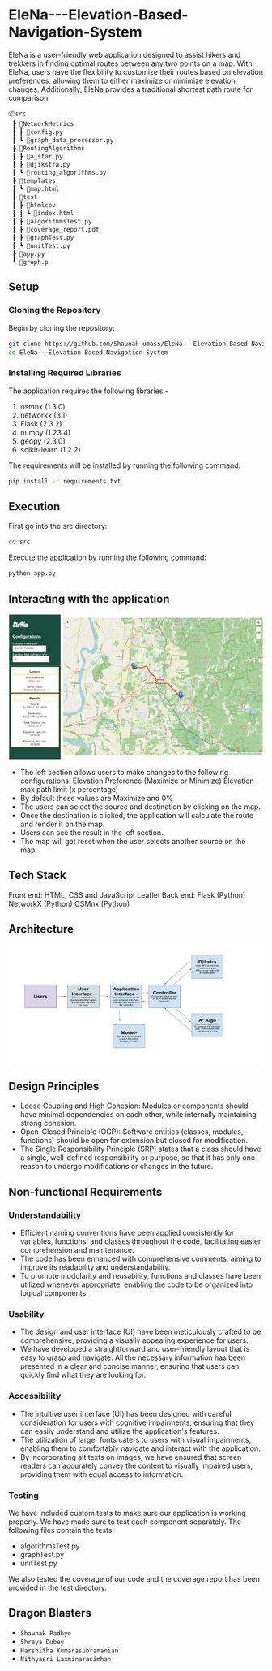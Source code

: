 # EleNa---Elevation-Based-Navigation-System

EleNa is a user-friendly web application designed to assist hikers and trekkers in finding optimal routes between any two points on a map. With EleNa, users have the flexibility to customize their routes based on elevation preferences, allowing them to either maximize or minimize elevation changes. Additionally, EleNa provides a traditional shortest path route for comparison.

```
📦src
 ┣ 📂NetworkMetrics
 ┃ ┣ 📜config.py
 ┃ ┗ 📜graph_data_processor.py
 ┣ 📂RoutingAlgorithms
 ┃ ┣ 📜a_star.py
 ┃ ┣ 📜djikstra.py
 ┃ ┗ 📜routing_algorithms.py
 ┣ 📂templates
 ┃ ┗ 📜map.html
 ┣ 📂test
 ┃ ┣ 📂htmlcov
 ┃ ┃ ┗ 📜index.html
 ┃ ┣ 📜algorithmsTest.py
 ┃ ┣ 📜coverage_report.pdf
 ┃ ┣ 📜graphTest.py
 ┃ ┗ 📜unitTest.py
 ┣ 📜app.py
 ┗ 📜graph.p
 ```
 
## Setup

### Cloning the Repository

Begin by cloning the repository:
```bash
git clone https://github.com/Shaunak-umass/EleNa---Elevation-Based-Navigation-System.git
cd EleNa---Elevation-Based-Navigation-System
```


### Installing Required Libraries

The application requires the following libraries -
1. osmnx (1.3.0)
2. networkx (3.1)
3. Flask (2.3.2)
4. numpy (1.23.4)
5. geopy (2.3.0)
6. scikit-learn (1.2.2)

The requirements will be installed by running the following command:
```bash
pip install -r requirements.txt
```

## Execution

First go into the src directory:
```bash
cd src
```

Execute the application by running the following command:
```bash
python app.py
```

## Interacting with the application

![EleNa Interface](home_page.png)

- The left section allows users to make changes to the following configurations:
       Elevation Preference (Maximize or Minimize)
       Elevation max path limit (x percentage)
- By default these values are Maximize and 0%
- The users can select the source and destination by clicking on the map.
- Once the destination is clicked, the application will calculate the route and render it on the map.
- Users can see the result in the left section.
- The map will get reset when the user selects another source on the map.

## Tech Stack

Front end:
   HTML, CSS and JavaScript
   Leaflet
Back end:
   Flask (Python)
   NetworkX (Python)
   OSMnx (Python)

## Architecture

![Architecture Diagram](architecture.png)

## Design Principles

- Loose Coupling and High Cohesion: Modules or components should have minimal dependencies on each other, while internally maintaining strong cohesion.
- Open-Closed Principle (OCP): Software entities (classes, modules, functions) should be open for extension but closed for modification.
- The Single Responsibility Principle (SRP) states that a class should have a single, well-defined responsibility or purpose, so that it has only one reason to undergo modifications or changes in the future.

## Non-functional Requirements

### Understandability
- Efficient naming conventions have been applied consistently for variables, functions, and classes throughout the code, facilitating easier comprehension and maintenance.
- The code has been enhanced with comprehensive comments, aiming to improve its readability and understandability.
- To promote modularity and reusability, functions and classes have been utilized whenever appropriate, enabling the code to be organized into logical components.

### Usability
- The design and user interface (UI) have been meticulously crafted to be comprehensive, providing a visually appealing experience for users.
- We have developed a straightforward and user-friendly layout that is easy to grasp and navigate. All the necessary information has been presented in a clear and concise manner, ensuring that users can quickly find what they are looking for.

### Accessibility
- The intuitive user interface (UI) has been designed with careful consideration for users with cognitive impairments, ensuring that they can easily understand and utilize the application's features.
- The utilization of larger fonts caters to users with visual impairments, enabling them to comfortably navigate and interact with the application.
- By incorporating alt texts on images, we have ensured that screen readers can accurately convey the content to visually impaired users, providing them with equal access to information.

### Testing
We have included custom tests to make sure our application is working properly. We have made sure to test each component separately.
The following files contain the tests:
- algorithmsTest.py
- graphTest.py
- unitTest.py

We also tested the coverage of our code and the coverage report has been provided in the test directory.

## Dragon Blasters

- `Shaunak Padhye`
- `Shreya Dubey`
- `Harshitha Kumarasubramanian`
- `Nithyasri Laxminarasimhan`

